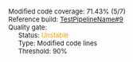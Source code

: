 <div style="font-size:13px"><div>Modified  code coverage: 71.43% (5/7)</div>
<div>Reference build: <a href="./?buildId=9">TestPipelineName#9</a></div>
<div>Quality gate: </div>
<div style="margin-left:20px;">Status: <span style="color:orange"><span style="font-size:13px;line-height:12px" class="icon build-issue-icon bowtie-icon bowtie-status-warning"></span>Unstable</span></div>
<div style="margin-left:20px;">Type: Modified code lines</div>
<div style="margin-left:20px;">Threshold: 90%</div></div>
